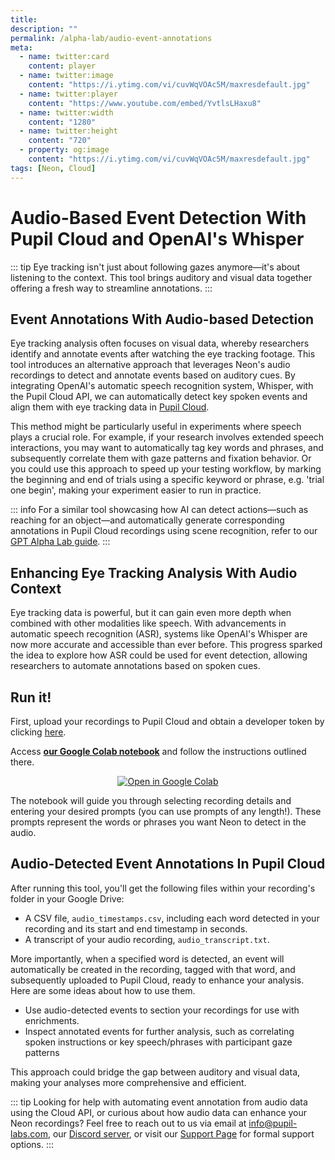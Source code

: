 ```yaml
---
title: 
description: ""
permalink: /alpha-lab/audio-event-annotations
meta:
  - name: twitter:card
    content: player
  - name: twitter:image
    content: "https://i.ytimg.com/vi/cuvWqVOAc5M/maxresdefault.jpg"
  - name: twitter:player
    content: "https://www.youtube.com/embed/YvtlsLHaxu8"
  - name: twitter:width
    content: "1280"
  - name: twitter:height
    content: "720"
  - property: og:image
    content: "https://i.ytimg.com/vi/cuvWqVOAc5M/maxresdefault.jpg"
tags: [Neon, Cloud]
---
```


<script setup>
import TagLinks from '@components/TagLinks.vue'
</script>

# Audio-Based Event Detection With Pupil Cloud and OpenAI's Whisper

<TagLinks :tags="$frontmatter.tags" />

<Youtube src="YvtlsLHaxu8"/>

::: tip
Eye tracking isn't just about following gazes anymore—it's about listening to the context. This tool brings auditory and visual data together offering a fresh way to streamline annotations.
:::

## Event Annotations With Audio-based Detection

Eye tracking analysis often focuses on visual data, whereby researchers identify and annotate events after watching the eye tracking footage. This tool introduces an alternative approach that leverages Neon's audio recordings to detect and annotate events based on auditory cues. By integrating OpenAI's automatic speech recognition system, Whisper, with the Pupil Cloud API, we can automatically detect key spoken events and align them with eye tracking data in [Pupil Cloud](https://pupil-labs.com/products/cloud).

This method might be particularly useful in experiments where speech plays a crucial role. For example, if your research involves extended speech interactions, you may want to automatically tag key words and phrases, and subsequently correlate them with gaze patterns and fixation behavior. Or you could use this approach to speed up your testing workflow, by marking the beginning and end of trials using a specific keyword or phrase, e.g. 'trial one begin', making your experiment easier to run in practice.

::: info
For a similar tool showcasing how AI can detect actions—such as reaching for an object—and automatically generate corresponding annotations in Pupil Cloud recordings using scene recognition, refer to our [GPT Alpha Lab guide](https://docs.pupil-labs.com/alpha-lab/event-automation-gpt/).
:::

## Enhancing Eye Tracking Analysis With Audio Context

Eye tracking data is powerful, but it can gain even more depth when combined with other modalities like speech. With advancements in automatic speech recognition (ASR), systems like OpenAI's Whisper are now more accurate and accessible than ever before. This progress sparked the idea to explore how ASR could be used for event detection, allowing researchers to automate annotations based on spoken cues. 

## Run it!

First, upload your recordings to Pupil Cloud and obtain a developer token by clicking [here](https://cloud.pupil-labs.com/settings/developer). 

Access **[our Google Colab notebook](https://colab.research.google.com/drive/18_UULU4u0_aM7zL2N-9xEzNiLgKJQ5P7?usp=sharing)** and follow the instructions outlined there. 

<div class="mb-4" style="display:flex;justify-content:center;">
 <a
  href="https://colab.research.google.com/drive/18_UULU4u0_aM7zL2N-9xEzNiLgKJQ5P7?usp=sharing"
>
  <img
    src="https://img.shields.io/static/v1?label=&message=Open in Google Colab&color=blue&labelColor=grey&logo=Google Colab&logoColor=#F9AB00"
    alt="Open in Google Colab"
  />
</a>
</div>

The notebook will guide you through selecting recording details and entering your desired prompts (you can use prompts of any length!). These prompts represent the words or phrases you want Neon to detect in the audio.
## Audio-Detected Event Annotations In Pupil Cloud

After running this tool, you'll get the following files within your recording's folder in your Google Drive:

- A CSV file, `audio_timestamps.csv`, including each word detected in your recording and its start and end timestamp in seconds.
- A transcript of your audio recording, `audio_transcript.txt`.

More importantly, when a specified word is detected, an event will automatically be created in the recording, tagged with that word, and subsequently uploaded to Pupil Cloud, ready to enhance your analysis. Here are some ideas about how to use them.

- Use audio-detected events to section your recordings for use with enrichments.
- Inspect annotated events for further analysis, such as correlating spoken instructions or key speech/phrases with participant gaze patterns

This approach could bridge the gap between auditory and visual data, making your analyses more comprehensive and efficient.

::: tip
Looking for help with automating event annotation from audio data using the Cloud API, or curious about how audio data can enhance your Neon recordings? Feel free to reach out to us via email at [info@pupil-labs.com](mailto:info@pupil-labs.com), our [Discord server](https://pupil-labs.com/chat/), or visit our [Support Page](https://pupil-labs.com/products/support/) for formal support options.
:::